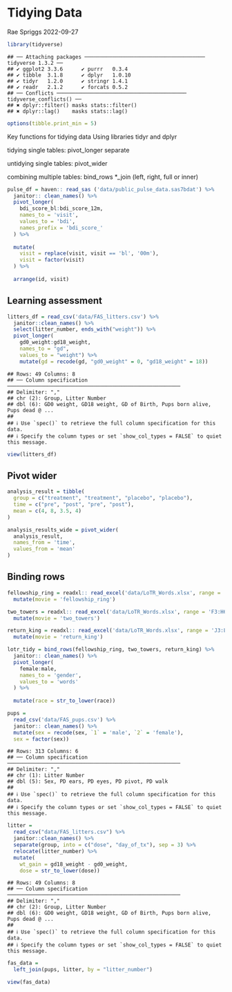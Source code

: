 Tidying Data
================
Rae Spriggs
2022-09-27

``` r
library(tidyverse)
```

    ## ── Attaching packages ─────────────────────────────────────── tidyverse 1.3.2 ──
    ## ✔ ggplot2 3.3.6      ✔ purrr   0.3.4 
    ## ✔ tibble  3.1.8      ✔ dplyr   1.0.10
    ## ✔ tidyr   1.2.0      ✔ stringr 1.4.1 
    ## ✔ readr   2.1.2      ✔ forcats 0.5.2 
    ## ── Conflicts ────────────────────────────────────────── tidyverse_conflicts() ──
    ## ✖ dplyr::filter() masks stats::filter()
    ## ✖ dplyr::lag()    masks stats::lag()

``` r
options(tibble.print_min = 5)
```

Key functions for tidying data Using libraries tidyr and dplyr

tidying single tables: pivot_longer separate

untidying single tables: pivot_wider

combining multiple tables: bind_rows \*\_join (left, right, full or
inner)

``` r
pulse_df = haven:: read_sas ('data/public_pulse_data.sas7bdat') %>% 
  janitor:: clean_names() %>% 
  pivot_longer(
    bdi_score_bl:bdi_score_12m,
    names_to = 'visit', 
    values_to = 'bdi',
    names_prefix = 'bdi_score_' 
  ) %>% 
  
  mutate(
    visit = replace(visit, visit == 'bl', '00m'), 
    visit = factor(visit)
  ) %>% 
  
  arrange(id, visit)
```

## Learning assessment

``` r
litters_df = read_csv('data/FAS_litters.csv') %>% 
  janitor::clean_names() %>% 
  select(litter_number, ends_with("weight")) %>% 
  pivot_longer(
    gd0_weight:gd18_weight,
    names_to = "gd", 
    values_to = "weight") %>% 
    mutate(gd = recode(gd, "gd0_weight" = 0, "gd18_weight" = 18))
```

    ## Rows: 49 Columns: 8
    ## ── Column specification ────────────────────────────────────────────────────────
    ## Delimiter: ","
    ## chr (2): Group, Litter Number
    ## dbl (6): GD0 weight, GD18 weight, GD of Birth, Pups born alive, Pups dead @ ...
    ## 
    ## ℹ Use `spec()` to retrieve the full column specification for this data.
    ## ℹ Specify the column types or set `show_col_types = FALSE` to quiet this message.

``` r
view(litters_df)
```

## Pivot wider

``` r
analysis_result = tibble(
  group = c("treatment", "treatment", "placebo", "placebo"),
  time = c("pre", "post", "pre", "post"),
  mean = c(4, 8, 3.5, 4)
)

analysis_results_wide = pivot_wider(
  analysis_result, 
  names_from = 'time', 
  values_from = 'mean'
)
```

## Binding rows

``` r
fellowship_ring = readxl:: read_excel('data/LoTR_Words.xlsx', range = 'B3:D6') %>% 
  mutate(movie = 'fellowship_ring')

two_towers = readxl:: read_excel('data/LoTR_Words.xlsx', range = 'F3:H6') %>% 
  mutate(movie = 'two_towers')

return_king = readxl:: read_excel('data/LoTR_Words.xlsx', range = 'J3:L6') %>% 
  mutate(movie = 'return_king')

lotr_tidy = bind_rows(fellowship_ring, two_towers, return_king) %>% 
  janitor:: clean_names() %>% 
  pivot_longer(
    female:male, 
    names_to = 'gender',
    values_to = 'words'
  ) %>% 
  
  mutate(race = str_to_lower(race))
```

``` r
pups = 
  read_csv('data/FAS_pups.csv') %>% 
  janitor:: clean_names() %>% 
  mutate(sex = recode(sex, `1` = 'male', `2` = 'female'), 
  sex = factor(sex))
```

    ## Rows: 313 Columns: 6
    ## ── Column specification ────────────────────────────────────────────────────────
    ## Delimiter: ","
    ## chr (1): Litter Number
    ## dbl (5): Sex, PD ears, PD eyes, PD pivot, PD walk
    ## 
    ## ℹ Use `spec()` to retrieve the full column specification for this data.
    ## ℹ Specify the column types or set `show_col_types = FALSE` to quiet this message.

``` r
litter = 
  read_csv("data/FAS_litters.csv") %>%
  janitor::clean_names() %>%
  separate(group, into = c("dose", "day_of_tx"), sep = 3) %>%
  relocate(litter_number) %>%
  mutate(
    wt_gain = gd18_weight - gd0_weight,
    dose = str_to_lower(dose))
```

    ## Rows: 49 Columns: 8
    ## ── Column specification ────────────────────────────────────────────────────────
    ## Delimiter: ","
    ## chr (2): Group, Litter Number
    ## dbl (6): GD0 weight, GD18 weight, GD of Birth, Pups born alive, Pups dead @ ...
    ## 
    ## ℹ Use `spec()` to retrieve the full column specification for this data.
    ## ℹ Specify the column types or set `show_col_types = FALSE` to quiet this message.

``` r
fas_data = 
  left_join(pups, litter, by = "litter_number")

view(fas_data)
```
